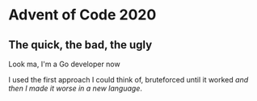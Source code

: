 # Advent of Code 2020
## The quick, the bad, the ugly
Look ma, I'm a Go developer now

 I used the first approach I could think of, bruteforced until it worked  *and then I made it worse in a new language*.